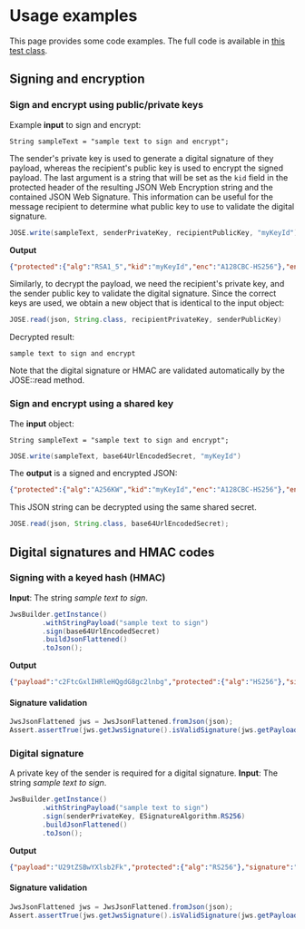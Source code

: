 # Usage examples

This page provides some code examples. The full code is available in [this test class](../src/test/java/ch/keybridge/jose/demo/DemoTest.java).

## Signing and encryption

### Sign and encrypt using public/private keys

Example **input** to sign and encrypt:
```
String sampleText = "sample text to sign and encrypt";
```

The sender's private key is used to generate a digital signature of they payload, whereas the recipient's public key is used to encrypt the signed payload. The last argument is a string that will be set as the `kid` field in the protected header of the resulting JSON Web Encryption string and the contained JSON Web Signature. This information can be useful for the message recipient to determine what public key to use to validate the digital signature. 

```java
JOSE.write(sampleText, senderPrivateKey, recipientPublicKey, "myKeyId");
```

**Output**

```json
{"protected":{"alg":"RSA1_5","kid":"myKeyId","enc":"A128CBC-HS256"},"encrypted_key":"jgz9i1TlyMINzo33qbdyjiNfYFx_hGWZXl9jwfHPwnsNze9usppOtuIgNFde8z0BHuJTDZz7TN7Ogi0ZmTnUV2NGlMxX9MbU1ZcqaIhx9ODJbQ7r61ow10pAZpHJOdPWNlGf06fsUhRsteZH-fbR978FM67_7T_K1aaIcZhW1zKkyXNSiUFMjPi66MtGjqH1gb72CCerq_GyI-BrD_A1XCj2DF78-b6h475LerWxEJGXaZs_48EJwB4zvMp3fK0xygg4BPFjJO0xSUVqqmz70w0W4sOKc5V7_JmvTMXoSuuuKHwuGq9r77p0eKUnr5U0DzMUKqTlxRsMtoNcT0OLtQ","iv":"Nn9CsSi0-tacUZEQ-vDC0w","ciphertext":"GYYpUaQwnV1jNDmwOTpQ6k3P5iCMMSju2x462YMiQsmboKnDMfxn-948Rs17SKwI4NGH8kB0zXVEDiiBSPEZnfcntt42txlFcFLwA7zzv1dj5tMUhQZoa3WvffMhugsOwmammM9FwKEq9Gi6U06JXSV8e9DmyvFRfGnNSnVgMO97P7_63tMpqiAjJJsqVfxdTgUj8rP0UV8V-QkQaDon01wCnwDP436GniCXYdfmH0MM9ExNwrtQL3VFZCAxDz6ZkaHi4S93KGNYtCtSYFQ_Gpk9c_82Mxerb5aATaVx9dGSAQcK5OIzwYEDB-QH2jXjxd68Z9LV86UNRWkx-MmRSLC2qjywR0qsLcZh4lZedk1bRJK3rPkP1NsvV3F30b-Y2vWfoSKufTTMjOD2Z20GdkakZ1H1r1YjO9sXfqEses0VhP_rfNdfgk-9zqxgyu2z5HY88m4rDn5zZXP4wlSGwvymOTFm8FSSUP_k96Jk_61Xhcyo5kGuAccoMwzGPBYmnHNyAUQRDUdxNtAx5o-fXNR58YdMEPEoog7zBj9usJJmh74pYtYt9OBbWLEWW9SOM-z6zICWgW3mM9I8erDaRU1x3UNYRLuTwUZU6brrh9E_yPReajLXxEaWid46qjF926mOGv7OvTKnB43PshY8N7hYPQZCSj-Pvelb61uINuH8AsN6fQV-_s_Gs8qjVM1Cy7_F0pdSVLo14ehZlpZKe7xbOw51-TJLnPAExWGQqq2L-I_s_YRQoY_HpoL4HepMO90dlrr0reKw6N0scQAQGq23P-1EwJvH375l3bEW1gemJkf2a8Z_FOiuvmCw69kq","tag":"s66_5GYp9UecmT2G76y7jA","aad":"ZXlKaGJHY2lPaUpTVTBFeFh6VWlMQ0pyYVdRaU9pSnRlVXRsZVVsa0lpd2laVzVqSWpvaVFURXlPRU5DUXkxSVV6STFOaUo5"}
```

Similarly, to decrypt the payload, we need the recipient's private key, and the sender public key to validate the digital signature. Since the correct keys are used, we obtain a new object that is identical to the input object:

```java
JOSE.read(json, String.class, recipientPrivateKey, senderPublicKey)
```

Decrypted result:

```
sample text to sign and encrypt
```

Note that the digital signature or HMAC are validated automatically by the JOSE::read method. 

### Sign and encrypt using a shared key

The **input** object:

```
String sampleText = "sample text to sign and encrypt";
```

```java
JOSE.write(sampleText, base64UrlEncodedSecret, "myKeyId")
```
The **output** is a signed and encrypted JSON:
```json
{"protected":{"alg":"A256KW","kid":"myKeyId","enc":"A128CBC-HS256"},"encrypted_key":"7MfrXslfmPe6yUllS5HDtlPz2ZnceIugdEBpsiCTnSGba_NNC7rhAA","iv":"S8RcvZT0IozDs9us5Tt9Sw","ciphertext":"m7-VYbLS0nBZczji7PYGstlKTgMYmxWNr3TRFS8fOWLzC9YLe3bJ9u0j06IqimtG1TadnjtrlfwVNjn4Bl13oSxGablMIcm_NZ1USUvvdb1mjySrTGLKmE_3TmeycgObg5JhiHzE9nApbcMHrkeHW_jtMtucF1ko7mF8y_70Yca5qrPu-UWzC_rf-8-ZwGaJG0jtQzEKEAU32A5bwm2YYLVtq83tYNgfm25xwKMOMEUCxvO12N3quHeWdc-guWGGeEbkVh5l72Q1JuMFj1_wp0Z0QqVU8oGLm6UWjdGwjqQ","tag":"IFHKhFJLkcWnVW0KiKKtiQ","aad":"ZXlKaGJHY2lPaUpCTWpVMlMxY2lMQ0pyYVdRaU9pSnRlVXRsZVVsa0lpd2laVzVqSWpvaVFURXlPRU5DUXkxSVV6STFOaUo5"}
```

This JSON string can be decrypted using the same shared secret. 

```java
JOSE.read(json, String.class, base64UrlEncodedSecret);
```

## Digital signatures and HMAC codes

### Signing with a keyed hash (HMAC)

**Input**: The string _sample text to sign_.

```java
JwsBuilder.getInstance()
        .withStringPayload("sample text to sign")
        .sign(base64UrlEncodedSecret)
        .buildJsonFlattened()
        .toJson();
```

**Output**

```json
{"payload":"c2FtcGxlIHRleHQgdG8gc2lnbg","protected":{"alg":"HS256"},"signature":"EMNWZQpxGe4ksgwgallrgxMUxv_-HjpL1Hd4M3_lo68"}
```

#### Signature validation

```java
JwsJsonFlattened jws = JwsJsonFlattened.fromJson(json);
Assert.assertTrue(jws.getJwsSignature().isValidSignature(jws.getPayload(), base64UrlEncodedSecret));
```

### Digital signature

A private key of the sender is required for a digital signature. **Input**: The string _sample text to sign_.

```java
JwsBuilder.getInstance()
        .withStringPayload("sample text to sign")
        .sign(senderPrivateKey, ESignatureAlgorithm.RS256)
        .buildJsonFlattened()
        .toJson();
```

**Output**

```json
{"payload":"U29tZSBwYXlsb2Fk","protected":{"alg":"RS256"},"signature":"TRBIaOxht-_6v9f7gnoJyr4bUtZTZbijKMx-slsqhUU6rGapvjddnh2qOzeai8ZkDQPv_AKiRet1XbEVG_Zasqd7Sbg55PuvL9Z4oW6iluNAGJXzUPfLE6ZqF-D6RPf1i680hdoC1lyPJexU1BiowoNPtgz9MBdWvgEnOc0TgWsS_XF57LbSxZve6uk8XPuuAx5grocpDzU5SxA27CGMyvg-CpHuIlOtGNflslD6GfePBtkM_-qqVej9dzSf0cW-9HM8mym7RoXGrGBZbf9SBYHGLhQ1oMPPOxUxSPzpFZPGy7fBmWrasubbTQCfQhyzjeOGSBUFvm7WE8qiILqc3w"}
```

#### Signature validation

```java
JwsJsonFlattened jws = JwsJsonFlattened.fromJson(json);
Assert.assertTrue(jws.getJwsSignature().isValidSignature(jws.getPayload(), senderKeyPair.getPublic()));
```
